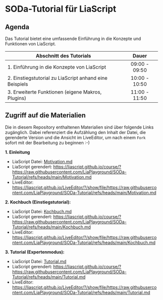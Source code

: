# SODa-Tutorial für LiaScript

## Agenda

Das Tutorial bietet eine umfassende Einführung in die Konzepte und Funktionen von LiaScript.

| Abschnitt des Tutorials                                 |     Dauer     |
| ------------------------------------------------------- | :-----------: |
| 1. Einführung in die Konzepte von LiaScript             | 09:00 - 09:50 |
| 2. Einstiegstutorial zu LiaScript anhand eine Beispiels | 10:00 - 10:50 |
| 3. Erweiterte Funktionen (eigene Makros, Plugins)       | 11:00 - 11:50 |


## Zugriff auf die Materialien

Die in diesem Repository enthaltenen Materialien sind über folgende Links zugänglich. Dabei referenziert die Aufzählung den Inhalt der Datei, die gerenderte Version und die Ansicht im LiveEditor, um nach einem `Fork` sofort mit der Bearbeitung zu beginnen :-)

__1. Einleitung__

   - LiaScript Datei: [Motivation.md](https://raw.githubusercontent.com/LiaPlayground/SODa-Tutorial/refs/heads/main/Motivation.md)
   - LiaScript gerendert: https://liascript.github.io/course/?https://raw.githubusercontent.com/LiaPlayground/SODa-Tutorial/refs/heads/main/Motivation.md
   - LiveEditor: https://liascript.github.io/LiveEditor/?/show/file/https://raw.githubusercontent.com/LiaPlayground/SODa-Tutorial/refs/heads/main/Motivation.md

__2. Kochbuch (Einstiegstutorial):__

   - LiaScript Datei: [Kochbuch.md](https://raw.githubusercontent.com/LiaPlayground/SODa-Tutorial/refs/heads/main/Kochbuch.md)
   - LiaScript gerendert: https://liascript.github.io/course/?https://raw.githubusercontent.com/LiaPlayground/SODa-Tutorial/refs/heads/main/Kochbuch.md
   - LiveEditor: https://liascript.github.io/LiveEditor/?/show/file/https://raw.githubusercontent.com/LiaPlayground/SODa-Tutorial/refs/heads/main/Kochbuch.md

__3. Tutorial (Expertenmodus):__

   - LiaScript Datei: [Tutorial.md](https://raw.githubusercontent.com/LiaPlayground/SODa-Tutorial/refs/heads/main/Tutorial.md)
   - LiaScript gerendert: https://liascript.github.io/course/?https://raw.githubusercontent.com/LiaPlayground/SODa-Tutorial/refs/heads/main/Tutorial.md
   - LiveEditor: https://liascript.github.io/LiveEditor/?/show/file/https://raw.githubusercontent.com/LiaPlayground/SODa-Tutorial/refs/heads/main/Tutorial.md